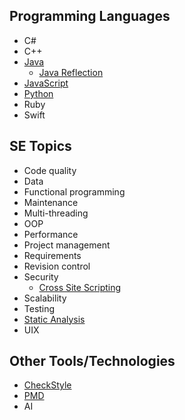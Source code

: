 ## Programming Languages

* C#
* C++
* [Java](java/Java.md)
    * [Java Reflection](java/JavaReflections.md)
* [JavaScript](javascript/Javascript.md)
* [Python](python/introduction-to-python.md)
* Ruby
* Swift

## SE Topics

* Code quality
* Data
* Functional programming
* Maintenance
* Multi-threading
* OOP
* Performance
* Project management
* Requirements
* Revision control
* Security
    * [Cross Site Scripting](security/crossSiteScripting/crossSiteScripting.md)
* Scalability
* Testing
* [Static Analysis](staticAnalysis/intro.md)
* UIX

## Other Tools/Technologies

* [CheckStyle](staticAnalysis/checkStyle.md)
* [PMD](staticAnalysis/PMD.md)
* AI